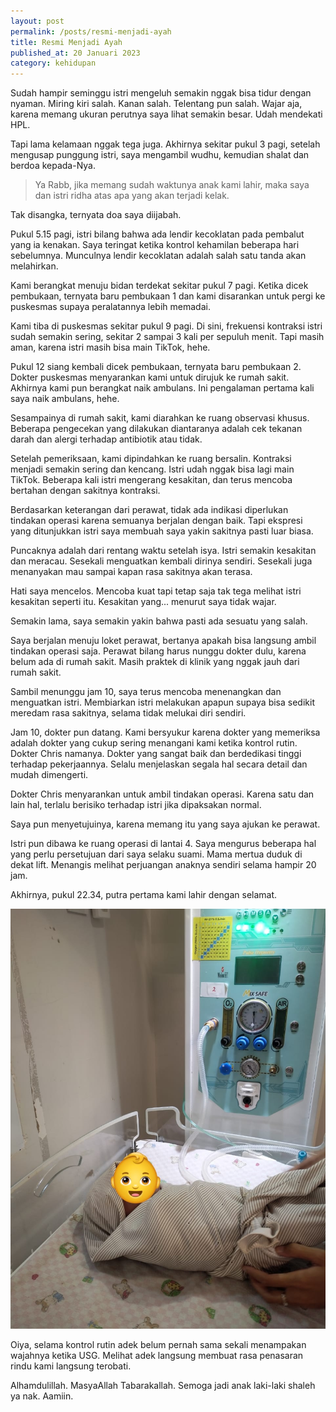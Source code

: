 ```yaml
---
layout: post
permalink: /posts/resmi-menjadi-ayah
title: Resmi Menjadi Ayah
published_at: 20 Januari 2023
category: kehidupan
---
```

Sudah hampir seminggu istri mengeluh semakin nggak bisa tidur dengan nyaman. Miring kiri salah. Kanan salah. Telentang pun salah. Wajar aja, karena memang ukuran perutnya saya lihat semakin besar. Udah mendekati HPL.

Tapi lama kelamaan nggak tega juga. Akhirnya sekitar pukul 3 pagi, setelah mengusap punggung istri, saya mengambil wudhu, kemudian shalat dan berdoa kepada-Nya.

> Ya Rabb, jika memang sudah waktunya anak kami lahir, maka saya dan istri ridha atas apa yang akan terjadi kelak.

Tak disangka, ternyata doa saya diijabah.

Pukul 5.15 pagi, istri bilang bahwa ada lendir kecoklatan pada pembalut yang ia kenakan. Saya teringat ketika kontrol kehamilan beberapa hari sebelumnya. Munculnya lendir kecoklatan adalah salah satu tanda akan melahirkan.

Kami berangkat menuju bidan terdekat sekitar pukul 7 pagi. Ketika dicek pembukaan, ternyata baru pembukaan 1 dan kami disarankan untuk pergi ke puskesmas supaya peralatannya lebih memadai.

Kami tiba di puskesmas sekitar pukul 9 pagi. Di sini, frekuensi kontraksi istri sudah semakin sering, sekitar 2 sampai 3 kali per sepuluh menit. Tapi masih aman, karena istri masih bisa main TikTok, hehe.

Pukul 12 siang kembali dicek pembukaan, ternyata baru pembukaan 2. Dokter puskesmas menyarankan kami untuk dirujuk ke rumah sakit. Akhirnya kami pun berangkat naik ambulans. Ini pengalaman pertama kali saya naik ambulans, hehe.

Sesampainya di rumah sakit, kami diarahkan ke ruang observasi khusus. Beberapa pengecekan yang dilakukan diantaranya adalah cek tekanan darah dan alergi terhadap antibiotik atau tidak.

Setelah pemeriksaan, kami dipindahkan ke ruang bersalin. Kontraksi menjadi semakin sering dan kencang. Istri udah nggak bisa lagi main TikTok. Beberapa kali istri mengerang kesakitan, dan terus mencoba bertahan dengan sakitnya kontraksi.

Berdasarkan keterangan dari perawat, tidak ada indikasi diperlukan tindakan operasi karena semuanya berjalan dengan baik. Tapi ekspresi yang ditunjukkan istri saya membuah saya yakin sakitnya pasti luar biasa.

Puncaknya adalah dari rentang waktu setelah isya. Istri semakin kesakitan dan meracau. Sesekali menguatkan kembali dirinya sendiri. Sesekali juga menanyakan mau sampai kapan rasa sakitnya akan terasa.

Hati saya mencelos. Mencoba kuat tapi tetap saja tak tega melihat istri kesakitan seperti itu. Kesakitan yang... menurut saya tidak wajar.

Semakin lama, saya semakin yakin bahwa pasti ada sesuatu yang salah.

Saya berjalan menuju loket perawat, bertanya apakah bisa langsung ambil tindakan operasi saja. Perawat bilang harus nunggu dokter dulu, karena belum ada di rumah sakit. Masih praktek di klinik yang nggak jauh dari rumah sakit.

Sambil menunggu jam 10, saya terus mencoba menenangkan dan menguatkan istri. Membiarkan istri melakukan apapun supaya bisa sedikit meredam rasa sakitnya, selama tidak melukai diri sendiri.

Jam 10, dokter pun datang. Kami bersyukur karena dokter yang memeriksa adalah dokter yang cukup sering menangani kami ketika kontrol rutin. Dokter Chris namanya. Dokter yang sangat baik dan berdedikasi tinggi terhadap pekerjaannya. Selalu menjelaskan segala hal secara detail dan mudah dimengerti.

Dokter Chris menyarankan untuk ambil tindakan operasi. Karena satu dan lain hal, terlalu berisiko terhadap istri jika dipaksakan normal.

Saya pun menyetujuinya, karena memang itu yang saya ajukan ke perawat.

Istri pun dibawa ke ruang operasi di lantai 4. Saya mengurus beberapa hal yang perlu persetujuan dari saya selaku suami. Mama mertua duduk di dekat lift. Menangis melihat perjuangan anaknya sendiri selama hampir 20 jam.

Akhirnya, pukul 22.34, putra pertama kami lahir dengan selamat.

![My Little Boy](/assets/images/2023/01/my-little-boy.jpeg)

Oiya, selama kontrol rutin adek belum pernah sama sekali menampakan wajahnya ketika USG. Melihat adek langsung membuat rasa penasaran rindu kami langsung terobati.

Alhamdulillah. MasyaAllah Tabarakallah. Semoga jadi anak laki-laki shaleh ya nak. Aamiin.